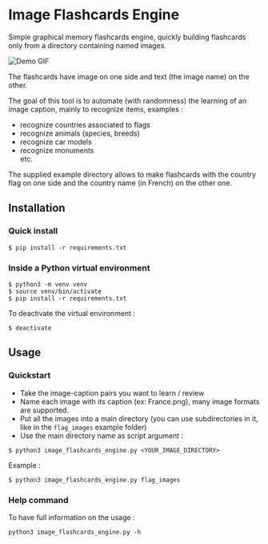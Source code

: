 # Image Flashcards Engine

Simple graphical memory flashcards engine, quickly building flashcards only from a directory containing named images.

![Demo GIF](https://github.com/kyn76/image_flashcards/blob/main/resources/demo.gif)


The flashcards have image on one side and text (the image name) on the other. 

The goal of this tool is to automate (with randomness) the learning of an image caption, mainly to recognize items, examples :
- recognize countries associated to flags
- recognize animals (species, breeds)
- recognize car models
- recognize monuments  
etc. 

The supplied example directory allows to make flashcards with the country flag on one side and the country name (in French) on the other one.

## Installation
### Quick install
```
$ pip install -r requirements.txt
```

### Inside a Python virtual environment
```
$ python3 -m venv venv
$ source venv/bin/activate
$ pip install -r requirements.txt
```

To deactivate the virtual environment :
```
$ deactivate
```

## Usage
### Quickstart

- Take the image-caption pairs you want to learn / review
- Name each image with its caption (ex: France.png), many image formats are supported.
- Put all the images into a main directory (you can use subdirectories in it, like in the `flag_images` example folder)
- Use the main directory name as script argument :
```
$ python3 image_flashcards_engine.py <YOUR_IMAGE_DIRECTORY>
```

Example :
```
$ python3 image_flashcards_engine.py flag_images
```

### Help command
To have full information on the usage : 
```
python3 image_flashcards_engine.py -h
```


